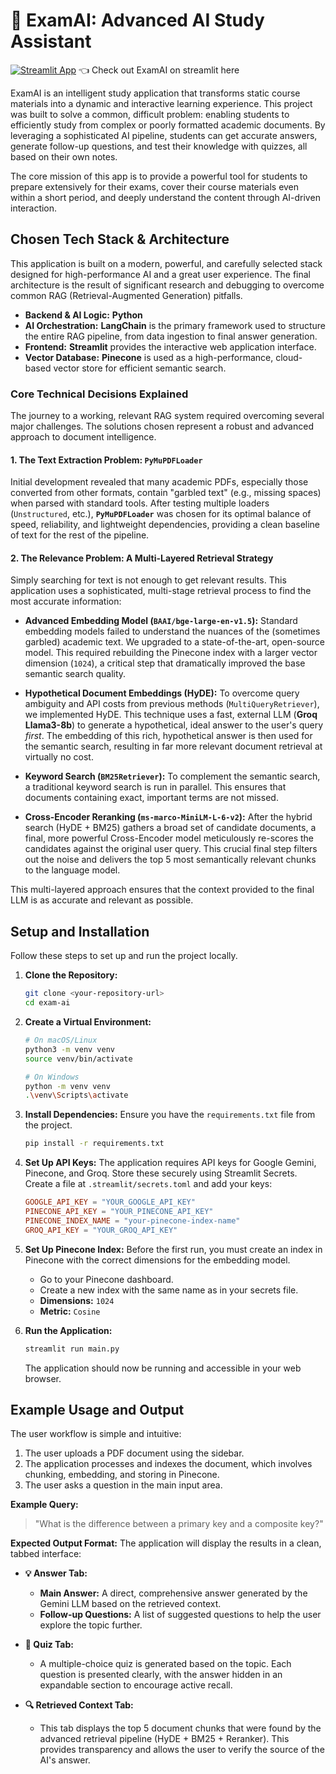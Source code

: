 # 🤖 ExamAI: Advanced AI Study Assistant

[![Streamlit App](https://static.streamlit.io/badges/streamlit_badge_black_white.svg)](https://prep-with-ai.streamlit.app/) 👈 Check out ExamAI on streamlit here 

ExamAI is an intelligent study application that transforms static course materials into a dynamic and interactive learning experience. This project was built to solve a common, difficult problem: enabling students to efficiently study from complex or poorly formatted academic documents. By leveraging a sophisticated AI pipeline, students can get accurate answers, generate follow-up questions, and test their knowledge with quizzes, all based on their own notes.

The core mission of this app is to provide a powerful tool for students to prepare extensively for their exams, cover their course materials even within a short period, and deeply understand the content through AI-driven interaction.

## Chosen Tech Stack & Architecture

This application is built on a modern, powerful, and carefully selected stack designed for high-performance AI and a great user experience. The final architecture is the result of significant research and debugging to overcome common RAG (Retrieval-Augmented Generation) pitfalls.

*   **Backend & AI Logic:** **Python**
*   **AI Orchestration:** **LangChain** is the primary framework used to structure the entire RAG pipeline, from data ingestion to final answer generation.
*   **Frontend:** **Streamlit** provides the interactive web application interface.
*   **Vector Database:** **Pinecone** is used as a high-performance, cloud-based vector store for efficient semantic search.

### Core Technical Decisions Explained

The journey to a working, relevant RAG system required overcoming several major challenges. The solutions chosen represent a robust and advanced approach to document intelligence.

#### 1. The Text Extraction Problem: `PyMuPDFLoader`
Initial development revealed that many academic PDFs, especially those converted from other formats, contain "garbled text" (e.g., missing spaces) when parsed with standard tools. After testing multiple loaders (`Unstructured`, etc.), **`PyMuPDFLoader`** was chosen for its optimal balance of speed, reliability, and lightweight dependencies, providing a clean baseline of text for the rest of the pipeline.

#### 2. The Relevance Problem: A Multi-Layered Retrieval Strategy
Simply searching for text is not enough to get relevant results. This application uses a sophisticated, multi-stage retrieval process to find the most accurate information:

*   **Advanced Embedding Model (`BAAI/bge-large-en-v1.5`):** Standard embedding models failed to understand the nuances of the (sometimes garbled) academic text. We upgraded to a state-of-the-art, open-source model. This required rebuilding the Pinecone index with a larger vector dimension (`1024`), a critical step that dramatically improved the base semantic search quality.

*   **Hypothetical Document Embeddings (HyDE):** To overcome query ambiguity and API costs from previous methods (`MultiQueryRetriever`), we implemented HyDE. This technique uses a fast, external LLM (**Groq Llama3-8b**) to generate a hypothetical, ideal answer to the user's query *first*. The embedding of this rich, hypothetical answer is then used for the semantic search, resulting in far more relevant document retrieval at virtually no cost.

*   **Keyword Search (`BM25Retriever`):** To complement the semantic search, a traditional keyword search is run in parallel. This ensures that documents containing exact, important terms are not missed.

*   **Cross-Encoder Reranking (`ms-marco-MiniLM-L-6-v2`):** After the hybrid search (HyDE + BM25) gathers a broad set of candidate documents, a final, more powerful Cross-Encoder model meticulously re-scores the candidates against the original user query. This crucial final step filters out the noise and delivers the top 5 most semantically relevant chunks to the language model.

This multi-layered approach ensures that the context provided to the final LLM is as accurate and relevant as possible.

## Setup and Installation

Follow these steps to set up and run the project locally.

1.  **Clone the Repository:**
    ```bash
    git clone <your-repository-url>
    cd exam-ai
    ```

2.  **Create a Virtual Environment:**
    ```bash
    # On macOS/Linux
    python3 -m venv venv
    source venv/bin/activate

    # On Windows
    python -m venv venv
    .\venv\Scripts\activate
    ```

3.  **Install Dependencies:**
    Ensure you have the `requirements.txt` file from the project.
    ```bash
    pip install -r requirements.txt
    ```

4.  **Set Up API Keys:**
    The application requires API keys for Google Gemini, Pinecone, and Groq. Store these securely using Streamlit Secrets. Create a file at `.streamlit/secrets.toml` and add your keys:
    ```toml
    GOOGLE_API_KEY = "YOUR_GOOGLE_API_KEY"
    PINECONE_API_KEY = "YOUR_PINECONE_API_KEY"
    PINECONE_INDEX_NAME = "your-pinecone-index-name"
    GROQ_API_KEY = "YOUR_GROQ_API_KEY"
    ```

5.  **Set Up Pinecone Index:**
    Before the first run, you must create an index in Pinecone with the correct dimensions for the embedding model.
    *   Go to your Pinecone dashboard.
    *   Create a new index with the same name as in your secrets file.
    *   **Dimensions:** `1024`
    *   **Metric:** `Cosine`

6.  **Run the Application:**
    ```bash
    streamlit run main.py
    ```
    The application should now be running and accessible in your web browser.

## Example Usage and Output

The user workflow is simple and intuitive:

1.  The user uploads a PDF document using the sidebar.
2.  The application processes and indexes the document, which involves chunking, embedding, and storing in Pinecone.
3.  The user asks a question in the main input area.

**Example Query:**
> "What is the difference between a primary key and a composite key?"

**Expected Output Format:**
The application will display the results in a clean, tabbed interface:

*   **💡 Answer Tab:**
    *   **Main Answer:** A direct, comprehensive answer generated by the Gemini LLM based on the retrieved context.
    *   **Follow-up Questions:** A list of suggested questions to help the user explore the topic further.

*   **📝 Quiz Tab:**
    *   A multiple-choice quiz is generated based on the topic. Each question is presented clearly, with the answer hidden in an expandable section to encourage active recall.

*   **🔍 Retrieved Context Tab:**
    *   This tab displays the top 5 document chunks that were found by the advanced retrieval pipeline (HyDE + BM25 + Reranker). This provides transparency and allows the user to verify the source of the AI's answer.

